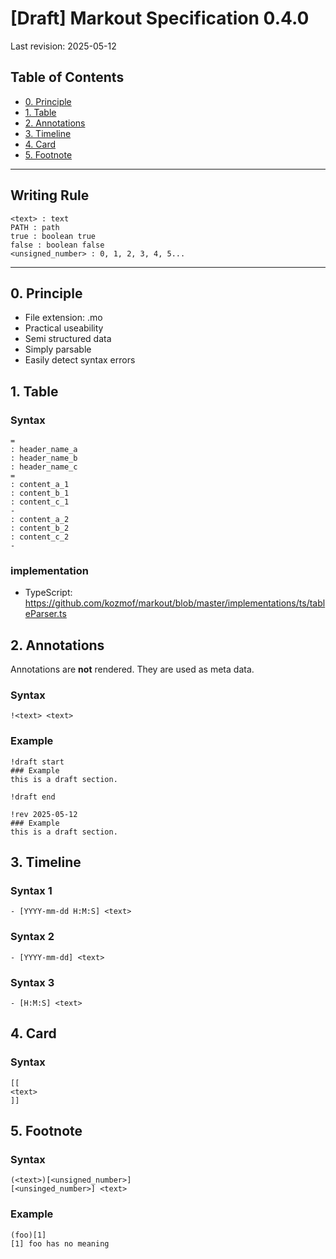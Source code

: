 # [Draft] Markout Specification 0.4.0
Last revision: 2025-05-12

## Table of Contents
- [0. Principle](#0-Principle)
- [1. Table](#1-Table)
- [2. Annotations](#2-Annotations)
- [3. Timeline](#3-Timeline)
- [4. Card](#4-Card)
- [5. Footnote](#5-Footnote)
---

## Writing Rule
```
<text> : text
PATH : path
true : boolean true
false : boolean false
<unsigned_number> : 0, 1, 2, 3, 4, 5...
```
---

## 0. Principle
- File extension: .mo
- Practical useability
- Semi structured data
- Simply parsable
- Easily detect syntax errors


## 1. Table
### Syntax
```
=
: header_name_a
: header_name_b
: header_name_c
=
: content_a_1
: content_b_1
: content_c_1
-
: content_a_2
: content_b_2
: content_c_2
-
```

### implementation
- TypeScript: https://github.com/kozmof/markout/blob/master/implementations/ts/tableParser.ts


## 2. Annotations
Annotations are **not** rendered. They are used as meta data.

### Syntax
```
!<text> <text>
```
### Example
```
!draft start
### Example
this is a draft section.

!draft end
```
```
!rev 2025-05-12
### Example
this is a draft section.
```

## 3. Timeline
### Syntax 1
```
- [YYYY-mm-dd H:M:S] <text>
```

### Syntax 2
```
- [YYYY-mm-dd] <text>
```

### Syntax 3
```
- [H:M:S] <text>
```

## 4. Card
### Syntax
```
[[
<text>
]]
```
## 5. Footnote 
### Syntax
```
(<text>)[<unsigned_number>]
[<unsinged_number>] <text>
```
### Example
```
(foo)[1]
[1] foo has no meaning
```
